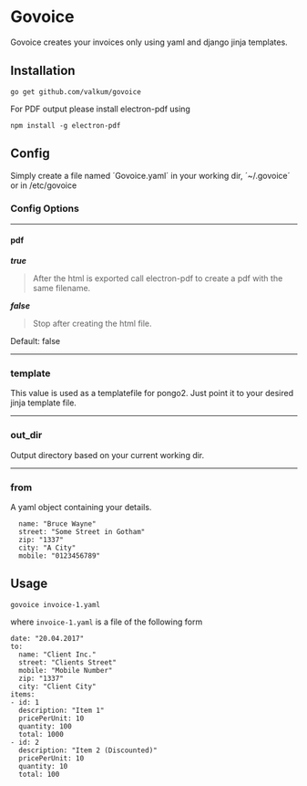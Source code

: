# Govoice

Govoice creates your invoices only using yaml and django jinja templates.

## Installation

```
go get github.com/valkum/govoice
```

For PDF output please install electron-pdf using
```
npm install -g electron-pdf
```

## Config

Simply create a file named ´Govoice.yaml´ in your working dir, ´~/.govoice´ or in /etc/govoice

### Config Options

_________
#### pdf
***true***
> After the html is exported call electron-pdf to create a pdf with the same filename.

***false***
> Stop after creating the html file.

Default: false

---------
### template

This value is used as a templatefile for pongo2. Just point it to your desired jinja template file.

---------
### out_dir

Output directory based on your current working dir.

---------
### from

A yaml object containing your details.

```
  name: "Bruce Wayne"
  street: "Some Street in Gotham"
  zip: "1337"
  city: "A City"
  mobile: "0123456789"
```

## Usage

```
govoice invoice-1.yaml
```

where `invoice-1.yaml` is a file of the following form
```
date: "20.04.2017"
to:
  name: "Client Inc."
  street: "Clients Street"
  mobile: "Mobile Number"
  zip: "1337"
  city: "Client City"
items:
- id: 1
  description: "Item 1"
  pricePerUnit: 10
  quantity: 100
  total: 1000
- id: 2
  description: "Item 2 (Discounted)"
  pricePerUnit: 10
  quantity: 10
  total: 100
```
